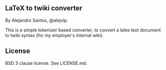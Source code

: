 LaTeX to twiki converter
------------------------

By Alejandro Santos, @alejolp.

This is a simple tokenizer based converter, to convert a latex text document
to twiki syntax (for my employer's internal wiki).

License
-------

BSD 3 clause license. See LICENSE.md.

